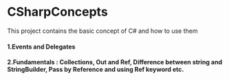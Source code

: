 # CSharpConcepts
This project contains the basic concept of C# and how to use them

 #### 1.Events and Delegates
 
 #### 2.Fundamentals : Collections, Out and Ref, Difference between string and StringBuilder, Pass by Reference and using Ref keyword etc.
